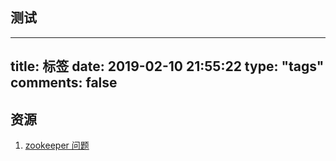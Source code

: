 
## 测试

---
title: 标签
date: 2019-02-10 21:55:22
type: "tags"
comments: false
---



## 资源
1. [zookeeper 问题](https://juejin.im/post/5e1c7d6df265da3dfc159cb5)
